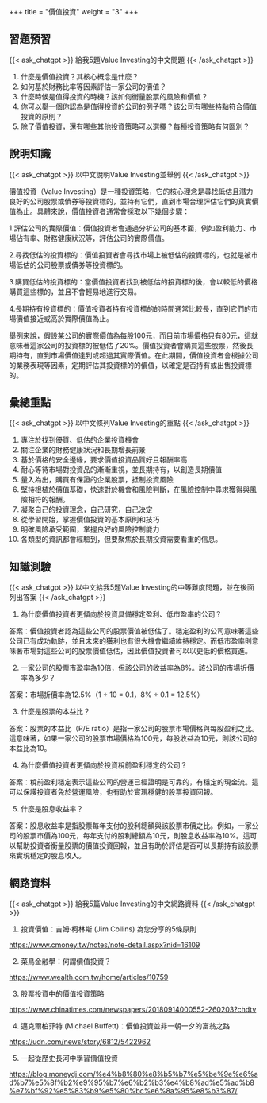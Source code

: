 +++
title = "價值投資"
weight = "3"
+++
## 習題預習
{{< ask_chatgpt >}}
給我5題Value Investing的中文問題
{{< /ask_chatgpt >}}

1. 什麼是價值投資？其核心概念是什麼？
2. 如何基於財務比率等因素評估一家公司的價值？
3. 什麼時候是值得投資的時機？該如何衡量股票的風險和價值？
4. 你可以舉一個你認為是值得投資的公司的例子嗎？該公司有哪些特點符合價值投資的原則？
5. 除了價值投資，還有哪些其他投資策略可以選擇？每種投資策略有何區別？   

## 說明知識
{{< ask_chatgpt >}}
以中文說明Value Investing並舉例
{{< /ask_chatgpt >}}



價值投資（Value Investing）是一種投資策略，它的核心理念是尋找低估且潛力良好的公司股票或債券等投資標的，並持有它們，直到市場合理評估它們的真實價值為止。具體來說，價值投資者通常會採取以下幾個步驟：

1.評估公司的實際價值：價值投資者會通過分析公司的基本面，例如盈利能力、市場佔有率、財務健康狀況等，評估公司的實際價值。

2.尋找低估的投資標的：價值投資者會尋找市場上被低估的投資標的，也就是被市場低估的公司股票或債券等投資標的。

3.購買低估的投資標的：當價值投資者找到被低估的投資標的後，會以較低的價格購買這些標的，並且不會輕易地進行交易。

4.長期持有投資標的：價值投資者持有投資標的的時間通常比較長，直到它們的市場價值接近或高於實際價值為止。

舉例來說，假設某公司的實際價值為每股100元，而目前市場價格只有80元，這就意味著這家公司的投資標的被低估了20%。價值投資者會購買這些股票，然後長期持有，直到市場價值達到或超過其實際價值。在此期間，價值投資者會根據公司的業務表現等因素，定期評估其投資標的的價值，以確定是否持有或出售投資標的。   

## 彙總重點
{{< ask_chatgpt >}}
以中文條列Value Investing的重點
{{< /ask_chatgpt >}}



1. 專注於找到優質、低估的企業投資機會
2. 關注企業的財務健康狀況和長期增長前景
3. 基於價格的安全邊緣，要求價值投資品質好且報酬率高
4. 耐心等待市場對投資品的漸漸重視，並長期持有，以創造長期價值
5. 量入為出，購買有保證的企業股票，抵制投資風險 
6. 堅持根植於價值基礎，快速對於機會和風險判斷，在風險控制中尋求獲得與風險相符的報酬。
7. 凝聚自己的投資理念，自己研究，自己決定
8. 從學習開始，掌握價值投資的基本原則和技巧
9. 明確風險承受範圍，掌握良好的風險控制能力 
10. 各類型的資訊都會經驗到，但要聚焦於長期投資需要看重的信息。   

## 知識測驗
{{< ask_chatgpt >}}
以中文給我5題Value Investing的中等難度問題，並在後面列出答案
{{< /ask_chatgpt >}}



1. 為什麼價值投資者更傾向於投資具備穩定盈利、低市盈率的公司？

答案：價值投資者認為這些公司的股票價值被低估了。穩定盈利的公司意味著這些公司已有成功軌跡，並且未來的獲利也有很大機會繼續維持穩定。而低市盈率則意味著市場對這些公司的股票價值低估，因此價值投資者可以以更低的價格買進。

2. 一家公司的股票市盈率為10倍，但該公司的收益率為8%。該公司的市場折價率為多少？

答案：市場折價率為12.5%（1 ÷ 10 = 0.1，8% ÷ 0.1 = 12.5%）

3. 什麼是股票的本益比？

答案：股票的本益比（P/E ratio）是指一家公司的股票市場價格與每股盈利之比。這意味著，如果一家公司的股票市場價格為100元，每股收益為10元，則該公司的本益比為10。

4. 為什麼價值投資者更傾向於投資稅前盈利穩定的公司？

答案：稅前盈利穩定表示這些公司的營運已經證明是可靠的，有穩定的現金流。這可以保護投資者免於營運風險，也有助於實現穩健的股票投資回報。

5. 什麼是股息收益率？

答案：股息收益率是指股票每年支付的股利總額與該股票市價之比。例如，一家公司的股票市價為100元，每年支付的股利總額為10元，則股息收益率為10%。這可以幫助投資者衡量股票的價值投資回報，並且有助於評估是否可以長期持有該股票來實現穩定的股息收入。   

## 網路資料
{{< ask_chatgpt >}}
給我5篇Value Investing的中文網路資料
{{< /ask_chatgpt >}}



1. 投資價值：吉姆·柯林斯 (Jim Collins) 為您分享的5條原則

https://www.cmoney.tw/notes/note-detail.aspx?nid=16109

2. 菜鳥金融學：何謂價值投資？

https://www.wealth.com.tw/home/articles/10759

3. 股票投資中的價值投資策略

https://www.chinatimes.com/newspapers/20180914000552-260203?chdtv

4. 邁克爾柏菲特 (Michael Buffett)：價值投資並非一朝一夕的富翁之路

https://udn.com/news/story/6812/5422962

5. 一起從歷史長河中學習價值投資

https://blog.moneydj.com/%e4%b8%80%e8%b5%b7%e5%be%9e%e6%ad%b7%e5%8f%b2%e9%95%b7%e6%b2%b3%e4%b8%ad%e5%ad%b8%e7%bf%92%e5%83%b9%e5%80%bc%e6%8a%95%e8%b3%87/   


